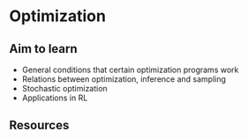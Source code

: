 # Optimization

## Aim to learn
- General conditions that certain optimization programs work
- Relations between optimization, inference and sampling
- Stochastic optimization 
- Applications in RL 

## Resources
